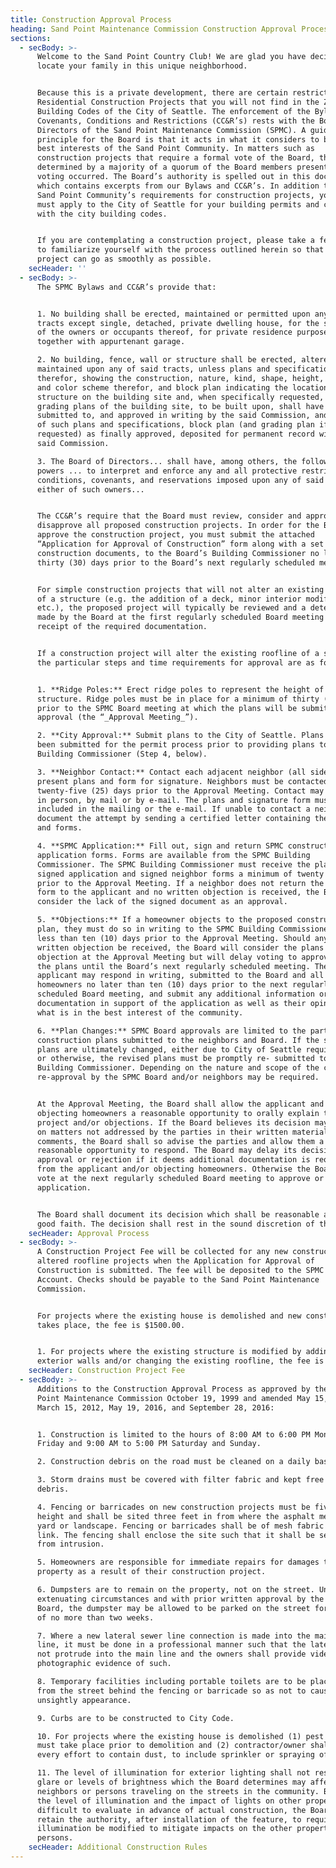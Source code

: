 ```yaml
---
title: Construction Approval Process
heading: Sand Point Maintenance Commission Construction Approval Process
sections:
  - secBody: >-
      Welcome to the Sand Point Country Club! We are glad you have decided to
      locate your family in this unique neighborhood.


      Because this is a private development, there are certain restrictions on
      Residential Construction Projects that you will not find in the Zoning or
      Building Codes of the City of Seattle. The enforcement of the Bylaws and
      Covenants, Conditions and Restrictions (CC&R’s) rests with the Board of
      Directors of the Sand Point Maintenance Commission (SPMC). A guiding
      principle for the Board is that it acts in what it considers to be the
      best interests of the Sand Point Community. In matters such as
      construction projects that require a formal vote of the Board, this is
      determined by a majority of a quorum of the Board members present when the
      voting occurred. The Board’s authority is spelled out in this document,
      which contains excerpts from our Bylaws and CC&R’s. In addition to the
      Sand Point Community’s requirements for construction projects, you also
      must apply to the City of Seattle for your building permits and comply
      with the city building codes.


      If you are contemplating a construction project, please take a few minutes
      to familiarize yourself with the process outlined herein so that your
      project can go as smoothly as possible.
    secHeader: ''
  - secBody: >-
      The SPMC Bylaws and CC&R’s provide that:


      1. No building shall be erected, maintained or permitted upon any of said
      tracts except single, detached, private dwelling house, for the sole use
      of the owners or occupants thereof, for private residence purposes
      together with appurtenant garage.

      2. No building, fence, wall or structure shall be erected, altered or
      maintained upon any of said tracts, unless plans and specifications
      therefor, showing the construction, nature, kind, shape, height, material
      and color scheme therefor, and block plan indicating the location of such
      structure on the building site and, when specifically requested, the
      grading plans of the building site, to be built upon, shall have been
      submitted to, and approved in writing by the said Commission, and a copy
      of such plans and specifications, block plan (and grading plan if
      requested) as finally approved, deposited for permanent record with the
      said Commission.

      3. The Board of Directors... shall have, among others, the following
      powers ... to interpret and enforce any and all protective restrictions,
      conditions, covenants, and reservations imposed upon any of said tracts by
      either of such owners...


      The CC&R’s require that the Board must review, consider and approve or
      disapprove all proposed construction projects. In order for the Board to
      approve the construction project, you must submit the attached
      “Application for Approval of Construction” form along with a set of
      construction documents, to the Board’s Building Commissioner no less than
      thirty (30) days prior to the Board’s next regularly scheduled meeting.


      For simple construction projects that will not alter an existing roofline
      of a structure (e.g. the addition of a deck, minor interior modifications,
      etc.), the proposed project will typically be reviewed and a determination
      made by the Board at the first regularly scheduled Board meeting following
      receipt of the required documentation.


      If a construction project will alter the existing roofline of a structure,
      the particular steps and time requirements for approval are as follows:


      1. **Ridge Poles:** Erect ridge poles to represent the height of the new
      structure. Ridge poles must be in place for a minimum of thirty (30) days
      prior to the SPMC Board meeting at which the plans will be submitted for
      approval (the “_Approval Meeting_”).

      2. **City Approval:** Submit plans to the City of Seattle. Plans must have
      been submitted for the permit process prior to providing plans to the SPMC
      Building Commissioner (Step 4, below).

      3. **Neighbor Contact:** Contact each adjacent neighbor (all sides) and
      present plans and form for signature. Neighbors must be contacted at least
      twenty-five (25) days prior to the Approval Meeting. Contact may be made
      in person, by mail or by e-mail. The plans and signature form must be
      included in the mailing or the e-mail. If unable to contact a neighbor,
      document the attempt by sending a certified letter containing the plans
      and forms.

      4. **SPMC Application:** Fill out, sign and return SPMC construction
      application forms. Forms are available from the SPMC Building
      Commissioner. The SPMC Building Commissioner must receive the plans,
      signed application and signed neighbor forms a minimum of twenty (20) days
      prior to the Approval Meeting. If a neighbor does not return the signature
      form to the applicant and no written objection is received, the Board will
      consider the lack of the signed document as an approval.

      5. **Objections:** If a homeowner objects to the proposed construction
      plan, they must do so in writing to the SPMC Building Commissioner not
      less than ten (10) days prior to the Approval Meeting. Should any such
      written objection be received, the Board will consider the plans and
      objection at the Approval Meeting but will delay voting to approve or deny
      the plans until the Board’s next regularly scheduled meeting. The
      applicant may respond in writing, submitted to the Board and all objecting
      homeowners no later than ten (10) days prior to the next regularly
      scheduled Board meeting, and submit any additional information or
      documentation in support of the application as well as their opinion as to
      what is in the best interest of the community.

      6. **Plan Changes:** SPMC Board approvals are limited to the particular
      construction plans submitted to the neighbors and Board. If the submitted
      plans are ultimately changed, either due to City of Seattle requirements
      or otherwise, the revised plans must be promptly re- submitted to the SPMC
      Building Commissioner. Depending on the nature and scope of the changes,
      re-approval by the SPMC Board and/or neighbors may be required.


      At the Approval Meeting, the Board shall allow the applicant and the
      objecting homeowners a reasonable opportunity to orally explain their
      project and/or objections. If the Board believes its decision may be based
      on matters not addressed by the parties in their written materials or oral
      comments, the Board shall so advise the parties and allow them a
      reasonable opportunity to respond. The Board may delay its decision for
      approval or rejection if it deems additional documentation is required
      from the applicant and/or objecting homeowners. Otherwise the Board shall
      vote at the next regularly scheduled Board meeting to approve or deny the
      application.


      The Board shall document its decision which shall be reasonable and in
      good faith. The decision shall rest in the sound discretion of the Board.
    secHeader: Approval Process
  - secBody: >-
      A Construction Project Fee will be collected for any new construction or
      altered roofline projects when the Application for Approval of
      Construction is submitted. The fee will be deposited to the SPMC Reserve
      Account. Checks should be payable to the Sand Point Maintenance
      Commission.


      For projects where the existing house is demolished and new construction
      takes place, the fee is $1500.00.


      1. For projects where the existing structure is modified by adding new
      exterior walls and/or changing the existing roofline, the fee is $750.00.
    secHeader: Construction Project Fee
  - secBody: >-
      Additions to the Construction Approval Process as approved by the Sand
      Point Maintenance Commission October 19, 1999 and amended May 15, 2001,
      March 15, 2012, May 19, 2016, and September 28, 2016:


      1. Construction is limited to the hours of 8:00 AM to 6:00 PM Monday thru
      Friday and 9:00 AM to 5:00 PM Saturday and Sunday.

      2. Construction debris on the road must be cleaned on a daily basis.

      3. Storm drains must be covered with filter fabric and kept free of
      debris.

      4. Fencing or barricades on new construction projects must be five feet in
      height and shall be sited three feet in from where the asphalt meets the
      yard or landscape. Fencing or barricades shall be of mesh fabric or chain
      link. The fencing shall enclose the site such that it shall be secured
      from intrusion.

      5. Homeowners are responsible for immediate repairs for damages to SPMC
      property as a result of their construction project.

      6. Dumpsters are to remain on the property, not on the street. Under
      extenuating circumstances and with prior written approval by the SPMC
      Board, the dumpster may be allowed to be parked on the street for a period
      of no more than two weeks.

      7. Where a new lateral sewer line connection is made into the main sewer
      line, it must be done in a professional manner such that the lateral does
      not protrude into the main line and the owners shall provide video or
      photographic evidence of such.

      8. Temporary facilities including portable toilets are to be placed away
      from the street behind the fencing or barricade so as not to cause an
      unsightly appearance.

      9. Curbs are to be constructed to City Code.

      10. For projects where the existing house is demolished (1) pest abatement
      must take place prior to demolition and (2) contractor/owner shall make
      every effort to contain dust, to include sprinkler or spraying of water.

      11. The level of illumination for exterior lighting shall not result in
      glare or levels of brightness which the Board determines may affect
      neighbors or persons traveling on the streets in the community. Because
      the level of illumination and the impact of lights on other properties is
      difficult to evaluate in advance of actual construction, the Board shall
      retain the authority, after installation of the feature, to require that
      illumination be modified to mitigate impacts on the other properties and
      persons.
    secHeader: Additional Construction Rules
---
```


